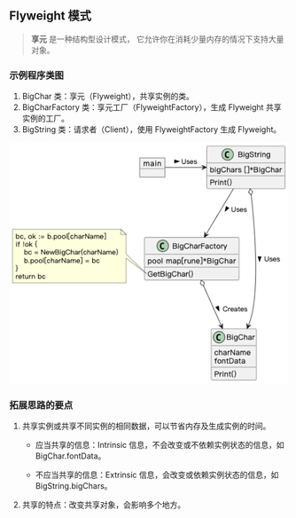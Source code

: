 ## Flyweight 模式

> **享元** 是一种结构型设计模式， 它允许你在消耗少量内存的情况下支持大量对象。

### 示例程序类图

1. BigChar 类：享元（Flyweight），共享实例的类。
2. BigCharFactory 类：享元工厂（FlyweightFactory），生成 Flyweight 共享实例的工厂。
3. BigString 类：请求者（Client），使用 FlyweightFactory 生成 Flyweight。

![flyweight](./flyweight.png)

### 拓展思路的要点

1. 共享实例或共享不同实例的相同数据，可以节省内存及生成实例的时间。

   - 应当共享的信息：Intrinsic 信息，不会改变或不依赖实例状态的信息，如 BigChar.fontData。

   - 不应当共享的信息：Extrinsic 信息，会改变或依赖实例状态的信息，如 BigString.bigChars。

2. 共享的特点：改变共享对象，会影响多个地方。
